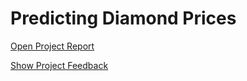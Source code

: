 # Predicting Diamond Prices

[Open Project Report](https://github.com/cmgiler/Udacity-Business-Analyst-Nanodegree/blob/master/project1-1/Project%201-1%20Report%20Giler_16Aug17.pdf)

[Show Project Feedback](https://github.com/cmgiler/Udacity-Business-Analyst-Nanodegree/blob/master/project1-1/Project%20Feedback.pdf)